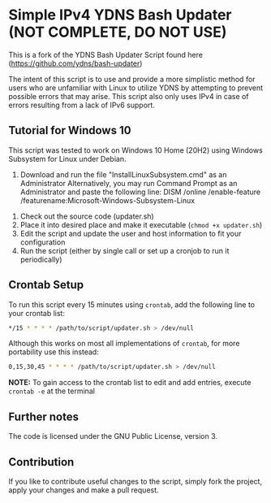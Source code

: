 # Simple IPv4 YDNS Bash Updater (NOT COMPLETE, DO NOT USE)

This is a fork of the YDNS Bash Updater Script found here (https://github.com/ydns/bash-updater)

The intent of this script is to use and provide a more simplistic method for users who are unfamiliar with Linux to utilize YDNS by attempting to prevent possible errors that may arise. This script also only uses IPv4 in case of errors resulting from a lack of IPv6 support.

## Tutorial for Windows 10

This script was tested to work on Windows 10 Home (20H2) using Windows Subsystem for Linux under Debian.

1) Download and run the file "InstallLinuxSubsystem.cmd" as an Administrator
  Alternatively, you may run Command Prompt as an Administrator and paste the following line:
  DISM /online /enable-feature /featurename:Microsoft-Windows-Subsystem-Linux

1. Check out the source code (updater.sh)
2. Place it into desired place and make it executable (`chmod +x updater.sh`)
3. Edit the script and update the user and host information to fit your configuration
4. Run the script (either by single call or set up a cronjob to run it periodically)

## Crontab Setup

To run this script every 15 minutes using `crontab`, add the following line to your crontab list:

```bash
*/15 * * * * /path/to/script/updater.sh > /dev/null
```

Although this works on most all implementations of `crontab`, for more portability use this instead:

```bash
0,15,30,45 * * * * /path/to/script/updater.sh > /dev/null
````

**NOTE:** To gain access to the crontab list to edit and add entries, execute `crontab -e` at the terminal

## Further notes

The code is licensed under the GNU Public License, version 3.

## Contribution

If you like to contribute useful changes to the script, simply fork the project, apply your changes and make a pull request.
